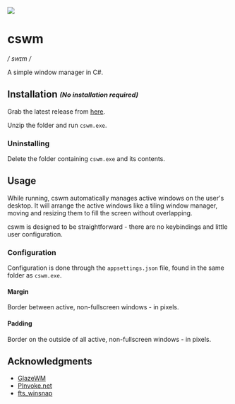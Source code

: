 ![](./src/cswm/icon.ico)

# cswm

_/ swɪm /_

A simple window manager in C#.

## Installation <sub><sup>_(No installation required)_</sup></sub>

Grab the latest release from [here](https://github.com/ebalzuweit/cswm/releases/latest).

Unzip the folder and run `cswm.exe`.

### Uninstalling

Delete the folder containing `cswm.exe` and its contents.

## Usage

While running, cswm automatically manages active windows on the user's desktop.
It will arrange the active windows like a tiling window manager,
moving and resizing them to fill the screen without overlapping.

cswm is designed to be straightforward -
there are no keybindings and little user configuration.

### Configuration

Configuration is done through the `appsettings.json` file, found in the same folder as `cswm.exe`.

#### Margin

Border between active, non-fullscreen windows - in pixels.

#### Padding

Border on the outside of all active, non-fullscreen windows - in pixels.

## Acknowledgments

- [GlazeWM](https://github.com/lars-berger/GlazeWM)
- [PInvoke.net](https://www.pinvoke.net/index.aspx)
- [fts_winsnap](https://github.com/forrestthewoods/fts_winsnap)
